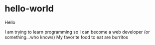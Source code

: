 # hello-world

Hello

I am trying to learn programming so I can become a web developer (or something...who knows)
My favorite food to eat are burritos
